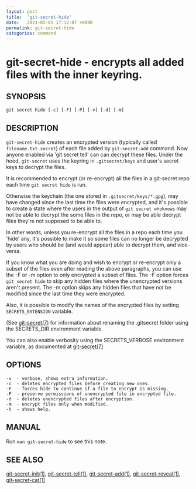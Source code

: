 ```yaml
---
layout: post
title:  'git-secret-hide'
date:   2021-05-05 17:12:07 +0000
permalink: git-secret-hide
categories: command
---
```

git-secret-hide - encrypts all added files with the inner keyring.
==================================================================

## SYNOPSIS

    git secret hide [-c] [-F] [-P] [-v] [-d] [-m]


## DESCRIPTION
`git-secret-hide` creates an encrypted version (typically called `filename.txt.secret`) 
of each file added by `git-secret-add` command. 
Now anyone enabled via 'git secret tell' can can decrypt these files. Under the hood,
`git-secret` uses the keyring in `.gitsecret/keys` and user's secret keys to decrypt the files.

It is recommended to encrypt (or re-encrypt) all the files in a git-secret repo each 
time `git secret hide` is run.

Otherwise the keychain (the one stored in `.gitsecret/keys/*.gpg`),
may have changed since the last time the files were encrypted, and it's possible 
to create a state where the users in the output of `git secret whoknows` 
may not be able to decrypt the some files in the repo, or may be able decrypt files 
they're not supposed to be able to.

In other words, unless you re-encrypt all the files in a repo each time you 'hide' any, 
it's possible to make it so some files can no longer be decrypted by users who should be 
(and would appear) able to decrypt them, and vice-versa.

If you know what you are doing and wish to encrypt or re-encrypt only a subset of the files 
even after reading the above paragraphs, you can use the -F or -m option to only encrypted 
a subset of files. The -F option forces `git secret hide` to skip any hidden files 
where the unencrypted versions aren't present. The -m option skips any hidden files that have 
not be modified since the last time they were encrypted. 

Also, it is possible to modify the names of the encrypted files by setting `SECRETS_EXTENSION` variable.

(See [git-secret(7)](http://git-secret.io/git-secret) for information about renaming the .gitsecret
folder using the SECRETS_DIR environment variable.

You can also enable verbosity using the SECRETS_VERBOSE environment variable,
as documented at [git-secret(7)](http://git-secret.io/)


## OPTIONS

    -v  - verbose, shows extra information.
    -c  - deletes encrypted files before creating new ones.
    -F  - forces hide to continue if a file to encrypt is missing.
    -P  - preserve permissions of unencrypted file in encrypted file.
    -d  - deletes unencrypted files after encryption.
    -m  - encrypt files only when modified.
    -h  - shows help.

## MANUAL

Run `man git-secret-hide` to see this note.


## SEE ALSO

[git-secret-init(1)](http://git-secret.io/git-secret-init), [git-secret-tell(1)](http://git-secret.io/git-secret-tell), 
[git-secret-add(1)](http://git-secret.io/git-secret-add), [git-secret-reveal(1)](http://git-secret.io/git-secret-reveal),  
[git-secret-cat(1)](http://git-secret.io/git-secret-cat)
